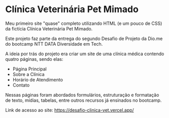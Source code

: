 # Clínica Veterinária Pet Mimado

Meu primeiro site "quase" completo utilizando HTML (e um pouco de CSS) da fictícia Clínica Veterinária Pet Mimado.

Este projeto faz parte da entrega do segundo Desafio de Projeto da Dio.me do bootcamp NTT DATA Diversidade em Tech.

A ideia por trás do projeto era criar um site de uma clínica médica contendo quatro páginas, sendo elas:
- Página Principal
- Sobre a Clínica
- Horário de Atendimento
- Contato

Nessas páginas foram abordados formulários, estruturação e formatação de texto, mídias, tabelas, entre outros recursos já ensinados no bootcamp.

Link de acesso ao site: https://desafio-clinica-vet.vercel.app/
